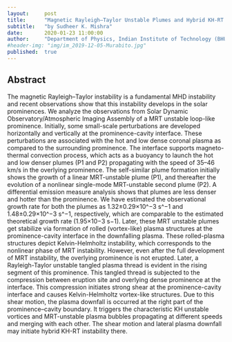 ```yaml
---
layout:     post
title:      "Magnetic Rayleigh–Taylor Unstable Plumes and Hybrid KH-RT Instability into a Loop-like Eruptive Prominence"
subtitle:   "by Sudheer K. Mishra"
date:       2020-01-23 11:00:00
author:     "Department of Physics, Indian Institute of Technology (BHU), India"
#header-img: "img/im_2019-12-05-Murabito.jpg"
published:  true
---
```


## Abstract
The magnetic Rayleigh–Taylor instability is a fundamental MHD instability and recent observations show that this instability develops in the solar prominences. We analyze the observations from Solar Dynamic Observatory/Atmospheric Imaging Assembly of a MRT unstable loop-like prominence. Initially, some small-scale perturbations are developed horizontally and vertically at the prominence-cavity interface. These perturbations are associated with the hot and low dense coronal plasma as compared to the surrounding prominence. The interface supports magneto-thermal convection process, which acts as a buoyancy to launch the hot and low denser plumes (P1 and P2) propagating with the speed of 35–46 km/s in the overlying prominence. The self-similar plume formation initially shows the growth of a linear MRT-unstable plume (P1), and thereafter the evolution of a nonlinear single-mode MRT-unstable second plume (P2). A differential emission measure analysis shows that plumes are less denser and hotter than the prominence. We have estimated the observational growth rate for both the plumes as 1.32±0.29×10^−3 s^−1 and 1.48±0.29×10^−3 s^−1, respectively, which are comparable to the estimated theoretical growth rate (1.95×10−3 s−1). Later, these MRT unstable plumes get stabilize via formation of rolled (vortex-like) plasma structures at the prominence-cavity interface in the downfalling plasma. These rolled-plasma structures depict Kelvin-Helmholtz instability, which corresponds to the nonlinear phase of MRT instability. However, even after the full development of MRT instability, the overlying prominence is not erupted. Later, a Rayleigh-Taylor unstable tangled plasma thread is evident in the rising segment of this prominence. This tangled thread is subjected to the compression between eruption site and overlying dense prominence at the interface. This compression initiates strong shear at the prominence-cavity interface and causes Kelvin-Helmholtz vortex-like structures. Due to this shear motion, the plasma downfall is occurred at the right part of the prominence–cavity boundary. It triggers the characteristic KH unstable vortices and MRT-unstable plasma bubbles propagating at different speeds and merging with each other. The shear motion and lateral plasma downfall may initiate hybrid KH-RT instability there.
